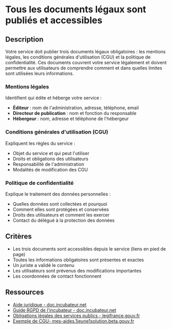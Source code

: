 # Tous les documents légaux sont publiés et accessibles

## Description

Votre service doit publier trois documents légaux obligatoires : les
mentions légales, les conditions générales d'utilisation (CGU) et la
politique de confidentialité. Ces documents couvrent votre service
légalement et doivent permettre aux utilisateurs de comprendre comment
et dans quelles limites sont utilisées leurs informations.

### Mentions légales

Identifient qui édite et héberge votre service :

- **Éditeur** : nom de l'administration, adresse, téléphone, email
- **Directeur de publication** : nom et fonction du responsable
- **Hébergeur** : nom, adresse et téléphone de l'hébergeur

### Conditions générales d'utilisation (CGU)

Expliquent les règles du service :

- Objet du service et qui peut l'utiliser
- Droits et obligations des utilisateurs
- Responsabilité de l'administration
- Modalités de modification des CGU

### Politique de confidentialité

Explique le traitement des données personnelles :

- Quelles données sont collectées et pourquoi
- Comment elles sont protégées et conservées
- Droits des utilisateurs et comment les exercer
- Contact du délégué à la protection des données

## Critères

- Les trois documents sont accessibles depuis le service (liens en pied de page)
- Toutes les informations obligatoires sont présentes et exactes
- Un juriste a validé le contenu
- Les utilisateurs sont prévenus des modifications importantes
- Les coordonnées de contact fonctionnent

## Ressources

- [Aide juridique - doc.incubateur.net](https://doc.incubateur.net/communaute/solliciter-et-contribuer-a-la-communaute/je-sollicite-de-laide-transverse/mise-en-conformite-rgpd-et-conseil-juridique)
- [Guide RGPD de l'incubateur - doc.incubateur.net](https://doc.incubateur.net/communaute/gerer-son-produit/les-standards/protection-des-donnees-personnelles)
- [Obligations légales des services publics - legifrance.gouv.fr](https://www.legifrance.gouv.fr/loda/id/JORFTEXT000000801164/)
- [Exemple de CGU- mes-aides.1jeune1solution.beta.gouv.fr](https://mes-aides.1jeune1solution.beta.gouv.fr/cgu)
